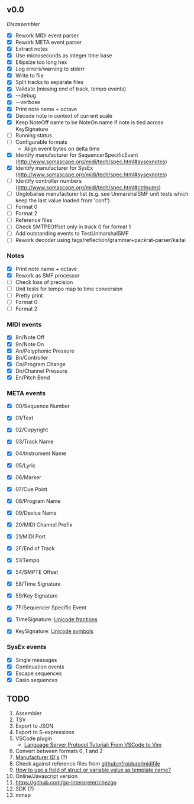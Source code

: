 ## v0.0

*Disassembler*

- [x] Rework MIDI event parser
- [x] Rework META event parser
- [x] Extract notes
- [x] Use microseconds as integer time base
- [x] Ellipsize too long hex
- [x] Log errors/warning to stderr
- [x] Write to file
- [x] Split tracks to separate files
- [x] Validate (missing end of track, tempo events)
- [x] --debug
- [x] --verbose
- [x] Print note name + octave
- [x] Decode note in context of current scale
- [x] Keep NoteOff name to be NoteOn name if note is tied across KeySignature
- [ ] Running status
- [ ] Configurable formats
  - Align event bytes on delta time
- [x] Identify manufacturer for SequencerSpecificEvent (http://www.somascape.org/midi/tech/spec.html#sysexnotes)
- [x] Identify manufacturer for SysEx (http://www.somascape.org/midi/tech/spec.html#sysexnotes)
- [ ] Identify controller numbers (http://www.somascape.org/midi/tech/spec.html#ctrlnums)
- [ ] Unglobalise manufacturer list (e.g. see UnmarshalSMF unit tests which keep the last value loaded from 'conf')
- [ ] Format 0
- [ ] Format 2
- [ ] Reference files
- [ ] Check SMTPEOffset only in track 0 for format 1
- [ ] Add outstanding events to TestUnmarshalSMF
- [ ] Rework decoder using tags/reflection/grammar+packrat-parser/kaitai

### Notes 

- [x] Print note name + octave
- [x] Rework as SMF processor
- [ ] Check loss of precision
- [ ] Unit tests for tempo map to time conversion
- [ ] Pretty print
- [ ] Format 0
- [ ] Format 2

### MIDI events

- [x] 8n/Note Off
- [x] 9n/Note On
- [x] An/Polyphonic Pressure
- [x] Bn/Controller
- [x] Cn/Program Change
- [x] Dn/Channel Pressure
- [x] En/Pitch Bend

### META events

- [x] 00/Sequence Number
- [x] 01/Text
- [x] 02/Copyright
- [x] 03/Track Name
- [x] 04/Instrument Name
- [x] 05/Lyric
- [x] 06/Marker
- [x] 07/Cue Point
- [x] 08/Program Name
- [x] 09/Device Name
- [x] 20/MIDI Channel Prefix
- [x] 21/MIDI Port
- [x] 2F/End of Track
- [x] 51/Tempo
- [x] 54/SMPTE Offset
- [x] 58/Time Signature
- [x] 59/Key Signature
- [x] 7F/Sequencer Specific Event

- [x] TimeSignature: [Unicode fractions](http://unicodefractions.com)
- [x] KeySignature:  [Unicode symbols](https://unicode-table.com/en/blocks/musical-symbols/)

### SysEx events

- [x] Single messages
- [x] Continuation events
- [x] Escape sequences
- [x] Casio sequences

## TODO

1.  Assembler
2.  TSV
3.  Export to JSON
4.  Export to S-expressions
5.  VSCode plugin
    -  [Language Server Protocol Tutorial: From VSCode to Vim](https://www.toptal.com/javascript/language-server-protocol-tutorial)
6.  Convert between formats 0, 1 and 2
7.  [Manufacturer ID's](https://www.midi.org/specifications-old/category/reference-tables) (?)
8.  Check against reference files from [github:nfroidure/midifile](https://github.com/nfroidure/midifile)
9.  [How to use a field of struct or variable value as template name?](https://stackoverflow.com/questions/28830543/how-to-use-a-field-of-struct-or-variable-value-as-template-name)
10. Online/Javascript version
12. https://github.com/go-interpreter/chezgo
13. SDK (?)
14. mmap

